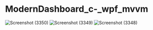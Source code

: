 # ModernDashboard_c-_wpf_mvvm
![Screenshot (3350)](https://user-images.githubusercontent.com/98678842/196679148-e66a8666-1428-4441-8f6a-112aeee02a2d.png)
![Screenshot (3349)](https://user-images.githubusercontent.com/98678842/196679159-b3118f4b-b529-407c-9022-d35ce53b1c56.png)
![Screenshot (3348)](https://user-images.githubusercontent.com/98678842/196679166-216e563b-a0b8-47a3-8e40-24aead95434e.png)
